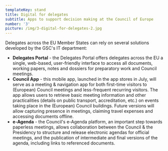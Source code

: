 ```yaml
---
templateKey: stand
title: Digital for delegates
subtitle: Apps to support decision making at the Council of Europe
number: '3'
picture: /img/3-digital-for-delegates-2.jpg
---
```

Delegates across the EU Member States can rely on several solutions developed by the GSC's IT department:

* **Delegates Portal** - the Delegates Portal offers delegates across the EU a single, web-based, user-friendly interface to access all documents, working papers, notes and dossiers for preparatory work and Council meetings.
* **Council App** - this mobile app, launched in the app stores in July, will serve as a meeting & navigation app for both first-time visitors to (European) Council meetings and less-frequent recurring visitors. The app allows users to retrieve basic meeting information and other practicalities (details on public transport, accreditation, etc.) on events taking place in the (European) Council buildings. Future versions will allow capturing presence in meetings, claiming travel expenses and accessing documents offline.
* **e-Agenda** - the Council's e-Agenda platform, an important step towards paperless meetings, allows collaboration between the Council & the Presidency to structure and release electronic agendas for official meetings, and the publication of intermediate and final versions of the agenda, including links to referenced documents.

